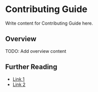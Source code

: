 # Contributing Guide

Write content for Contributing Guide here.

## Overview

TODO: Add overview content

## Further Reading

- [Link 1](...)
- [Link 2](...)
